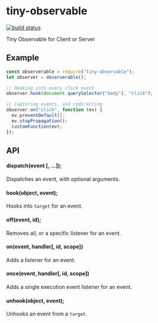 # tiny-observable
[![build status](https://secure.travis-ci.org/avoidwork/tiny-observable.svg)](http://travis-ci.org/avoidwork/tiny-observable)

Tiny Observable for Client or Server

## Example
```javascript
const observerable = require("tiny-observable");
let observer = observerable();

// Hooking into every click event
observer.hook(document.querySelector("body"), "click");

// Capturing events, and redirecting
observer.on("click", function (ev) {
  ev.preventDefault();
  ev.stopPropagation();
  customFunction(ev);
});
```

## API
#### dispatch(event [, ...]);
Dispatches an event, with optional arguments.

#### hook(object, event);
Hooks into `target` for an event.

#### off(event, id);
Removes all, or a specific listener for an event.

#### on(event, handler[, id, scope])
Adds a listener for an event.

#### once(event, handler[, id, scope])
Adds a single execution event listener for an event.

#### unhook(object, event);
Unhooks an event from a `target`.
